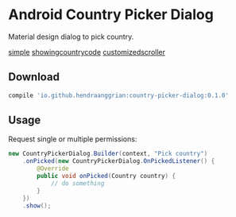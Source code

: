 Android Country Picker Dialog
=============================

Material design dialog to pick country.

[simple] [showingcountrycode] [customizedscroller]

[simple]: https://raw.githubusercontent.com/hendraanggrian/country-picker-dialog/master/screenshot/simple.png "Simple"
[showingcountrycode]: https://raw.githubusercontent.com/hendraanggrian/country-picker-dialog/master/screenshot/showingcountrycode.png "Showing country code"
[customizedscroller]: https://raw.githubusercontent.com/hendraanggrian/country-picker-dialog/master/screenshot/customizedscroller.png "Customized scroller"


Download
--------

```gradle
compile 'io.github.hendraanggrian:country-picker-dialog:0.1.0'
```


Usage
-----

Request single or multiple permissions:

```java
new CountryPickerDialog.Builder(context, "Pick country")
    .onPicked(new CountryPickerDialog.OnPickedListener() {
        @Override
        public void onPicked(Country country) {
            // do something
        }
    })
    .show();
```